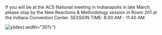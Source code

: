 If you will be at the ACS National meeting in Indianapolis in late March, please stop by the New Reactions & Methodology session in Room 201 at the Indiana Convention Center. SESSION TIME: 8:00 AM - 11:40 AM

![ylides](/_assets/toc_graphic.png){:width="30%"}
